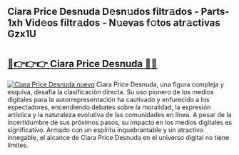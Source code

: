 ## Ciara Price Desnuda D𝚎sn𝚞dos filtr𝚊dos - Parts-1xh Vid𝚎os filtr𝚊dos - N𝚞evas f𝚘tos atr𝚊ctivas Gzx1U

# <h2><a href="http://mb1yoo.tromn.icu/?c=Ciara+Price+Desnuda">🔗👉👉👉 Ciara Price Desnuda 🔗🔗</a></h2>

[![Ciara Price Desnuda nuevo](https://i.imgur.com/pEAQMta.gif)](http://mb1yoo.tromn.icu/?c=Ciara+Price+Desnuda)
Ciara Price Desnuda, una figura compleja y esquiva, desafía la clasificación directa. Su uso pionero de los medios digitales para la autorrepresentación ha cautivado y enfurecido a los espectadores, encendiendo debates sobre la moralidad, la expresión artística y la naturaleza evolutiva de las comunidades en línea. A pesar de la incertidumbre de sus próximos pasos, su impacto en los medios digitales es significativo. Armado con un espíritu inquebrantable y un atractivo innegable, el alcance de Ciara Price Desnuda en el universo digital no tiene límites.
